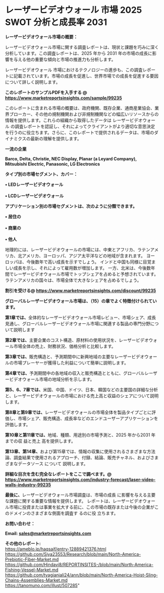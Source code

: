 # レーザービデオウォール 市場 2025 SWOT 分析と成長率 2031

<strong><b>レーザービデオウォール市場の概要：</b></strong>

レーザービデオウォール市場に関する調査レポートは、現状と課題を巧みに深く分析しています。この調査レポートは、2025 年から 2031 年の市場の成長に影響を与える他の重要な傾向と市場の推進力も分析します。

レーザービデオウォール 市場におけるテクノロジーの進歩も、この調査レポートに記載されています。市場の成長を促進し、世界市場での成長を促進する要因について詳しく説明します。

<strong>このレポートのサンプルPDFを入手する @ <a href=https://www.marketreportsinsights.com/sample/99235>https://www.marketreportsinsights.com/sample/99235</a></strong>

このレポートに含まれる市場の概要は、政府機関、既存企業、通商産業協会、業界ブローカー、その他の規制機関および非規制機関などの幅広いリソースからの情報を提供します。これらの組織から取得したデータは レーザービデオウォール の調査レポートを認証し、それによってクライアントがより適切な意思決定を行うのに役立ちます。さらに、このレポートで提供されるデータは、市場のダイナミクスの最新の理解を提供します。

<strong>一流の企業</strong>

<strong><b>Barco, Delta, Christie, NEC Display, Planar (a Leyard Company), Mitsubishi Electric, Panasonic, LG Electronics</b></strong>

<strong><b>タイプ別の市場セグメント、カバー：</b></strong>

<strong>• LEDレーザービデオウォール<br><br>• LCDレーザービデオウォール</strong>

<strong><b>アプリケーション別の市場セグメントは、次のように分類できます。</b></strong>

<strong>• 居住の<br><br>• 商業の<br><br>• 他人</strong>

 地理的には、レーザービデオウォールの市場には、中東とアフリカ、ラテンアメリカ、北アメリカ、ヨーロッパ、アジア太平洋などの地域が含まれます。 ヨーロッパは、今後数年で高い成長を示すでしょう。 インドと中国も同様に目覚ましい成長を示し、それによって雇用数が増加します。 一方、北米は、今後数年間でレーザービデオウォール市場でトップシェアを占めると予想されています。 ラテンアメリカの国々は、市場全体で大きなシェアを占めるでしょう。

<strong>割引を受ける@ <a href=https://www.marketreportsinsights.com/discount/99235>https://www.marketreportsinsights.com/discount/99235</a></strong>

<strong><b>グローバルレーザービデオウォール市場は、（15）の章でよく特徴付けられています。</b></strong>

<strong><b>第</b></strong><strong><b>1章では、</b></strong>全体的なレーザービデオウォール市場レビュー、市場シェア、成長見通し、グローバルレーザービデオウォール市場に関連する製品の専門分野について説明します

<strong><b>第2章では、</b></strong>主要企業のコスト構造、原材料の使用状況を、レーザービデオウォール市場全体の売上、財務状況、価格分析と比較します。

<strong><b>第3章では、</b></strong>販売構造と、予測期間中に新興地域の主要なレーザービデオウォールの市場プレーヤーが獲得した利益について簡単に説明します。

<strong><b>第4章では、</b></strong>予測期間中の各地域の収入と販売構造とともに、グローバルレーザービデオウォール市場の地域分析を示します。

<strong><b>第5、6、7章では、</b></strong>米国、中国、ドイツ、日本、韓国などの主要国の詳細な分析と、レーザービデオウォールの市場における売上高と収益のシェアについて説明します。

<strong><b>第8章と第9章では、</b></strong>レーザービデオウォールの市場全体を製品タイプごとに評価し、市場シェア、販売構造、成長率などのエンドユーザーアプリケーションを評価します。

<strong><b>第10章と第11章では、</b></strong>地域、種類、用途別の市場予測と、2025 年から2031 年までの収 益と売上 高を提供します。

<strong><b>第13章、第14章、</b></strong>および第15章では、情報の収集に使用されるさまざまな方法論、調査結果で使用されるアプローチ、付録、結論、販売チャネル、およびさまざまなデータソース について 説明します。

<strong>詳細な目次を含む完全なレポートをここで調べます。@ <a href=https://www.marketreportsinsights.com/industry-forecast/laser-video-walls-industry-99235>https://www.marketreportsinsights.com/industry-forecast/laser-video-walls-industry-99235</a></strong>

<strong><b>最後に、</b></strong>レーザービデオウォール市場調査は、市場の成長 に影響を</a>与える主要な課題に関する重要な情報を提供します。 レポートは、レーザービデオウォール市場に投資または事業を拡大する前に、この市場の既存または今後の企業がこのドメインのさまざまな側面を調査す るのに役 立ちます。

<strong><b>お問い合わせ：</b></strong>

<strong>Email: </strong><a href=mailto:sales@marketreportsinsights.com><strong>sales@marketreportsinsights.com</strong></a>

<strong>その他のレポート:</strong>
<br>
<a href=https://ameblo.jp/haqsaif/entry-12889421376.html>https://ameblo.jp/haqsaif/entry-12889421376.html</a>
<br>
<a href=https://github.com/Siya23553/Research/blob/main/North-America-Prebiotic-Fiber-Market.md>https://github.com/Siya23553/Research/blob/main/North-America-Prebiotic-Fiber-Market.md</a>
<br>
<a href=https://github.com/Hindavi8/REPORTINSITES-/blob/main/North-America-Fishing-Vessel-Market.md>https://github.com/Hindavi8/REPORTINSITES-/blob/main/North-America-Fishing-Vessel-Market.md</a>
<br>
<a href=https://github.com/tyagianjali24/ann/blob/main/North-America-Hoist-Sling-Chains-Assemblies-Market.md>https://github.com/tyagianjali24/ann/blob/main/North-America-Hoist-Sling-Chains-Assemblies-Market.md</a>
<br>
<a href=https://tanomuno.com/illust/507285>https://tanomuno.com/illust/507285</a>"
